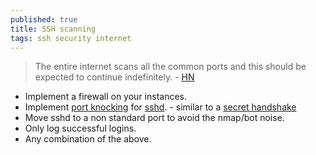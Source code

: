 ```yaml
---
published: true
title: SSH scanning
tags: ssh security internet
---
```

> The entire internet scans all the common ports and this should be expected to continue indefinitely. - [HN](https://news.ycombinator.com/item?id=28652683)


- Implement a firewall on your instances.
- Implement [port knocking](https://en.wikipedia.org/wiki/Port_knocking) for [sshd](https://www.atlantic.net/vps-hosting/how-to-secure-ssh-service-with-port-knocking/). -  similar to a [secret handshake](https://www.howtogeek.com/442733/how-to-use-port-knocking-on-linux-and-why-you-shouldnt/)
- Move sshd to a non standard port to avoid the nmap/bot noise.
- Only log successful logins.
- Any combination of the above.